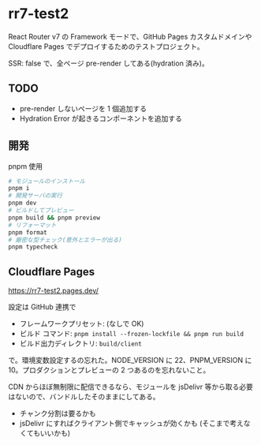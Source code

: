 # rr7-test2

React Router v7 の Framework モードで、GitHub Pages カスタムドメインや
Cloudflare Pages でデプロイするためのテストプロジェクト。

SSR: false で、全ページ pre-render してある(hydration 済み)。

## TODO

- pre-render しないページを 1 個追加する
- Hydration Error が起きるコンポーネントを追加する

## 開発

pnpm 使用

```sh
# モジュールのインストール
pnpm i
# 開発サーバの実行
pnpm dev
# ビルドしてプレビュー
pnpm build && pnpm preview
# リフォーマット
pnpm format
# 厳密な型チェック(意外とエラーが出る)
pnpm typecheck
```

## Cloudflare Pages

<https://rr7-test2.pages.dev/>

設定は
GitHub 連携で

- フレームワークプリセット: (なしで OK)
- ビルド コマンド: `pnpm install --frozen-lockfile && pnpm run build`
- ビルド出力ディレクトリ: `build/client`

で。環境変数設定するの忘れた。NODE_VERSION に 22、PNPM_VERSION に 10。プロダクションとプレビューの 2 つあるのを忘れないこと。

CDN からほぼ無制限に配信できるなら、モジュールを jsDelivr 等から取る必要はないので、バンドルしたそのままにしてある。

- チャンク分割は要るかも
- jsDelivr にすればクライアント側でキャッシュが効くかも (そこまで考えなくてもいいかも)

